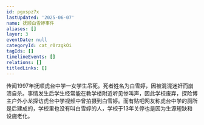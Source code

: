 ```yaml
---
id: pgxspz7x
lastUpdated: '2025-06-07'
name: 抚顺白雪婷事件
aliases: []
layer: 3
eventDate: null
categoryId: cat_r0rzgkOi
tagIds: []
timelineEvents: []
relations: []
titledLinks: []
---
```

传闻1997年抚顺虎台中学一女学生吊死。死者姓名为白雪婷，因被混混迷奸而崩溃自杀。事情发生后学生经常能在教学楼附近听见惨叫声，因此学校废弃，探险博主户外小龙探访虎台中学视频中曾拍摄到白雪婷。而有贴吧网友称虎台中学的厕所是后建成的，学校里也没有叫白雪婷的人，学校于13年关停也是因为生源短缺和设施老化。
